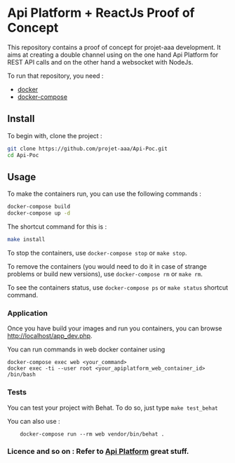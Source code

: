 Api Platform + ReactJs Proof of Concept
=======================================

This repository contains a proof of concept for projet-aaa development. It aims at creating
a double channel using on the one hand Api Platform for REST API calls and on the other hand a websocket with NodeJs.

To run that repository, you need :

- [docker](https://docs.docker.com/engine/installation/)
- [docker-compose](https://docs.docker.com/compose/install/)

## Install

To begin with, clone the project :

```sh
git clone https://github.com/projet-aaa/Api-Poc.git
cd Api-Poc
```

## Usage

To make the containers run, you can use the following commands :

```sh
docker-compose build
docker-compose up -d
```

The shortcut command for this is :

```sh
make install
```

To stop the containers, use ```docker-compose stop``` or ```make stop```.

To remove the containers (you would need to do it in case of strange problems or build new versions), use ```docker-compose rm``` or ```make rm```.

To see the containers status, use ```docker-compose ps``` or ```make status``` shortcut command.


### Application

Once you have build your images and run you containers, you can browse [http://localhost/app_dev.php](http://localhost/app_dev.php).

You can run commands in web docker container using 
```
docker-compose exec web <your_command>
docker exec -ti --user root <your_apiplatform_web_container_id> /bin/bash
```

### Tests

You can test your project with Behat. To do so, just type ```make test_behat```

You can also use :

``` 
	docker-compose run --rm web vendor/bin/behat .

```

### Licence and so on : Refer to [Api Platform](https://github.com/api-platform/api-platform) great stuff.
